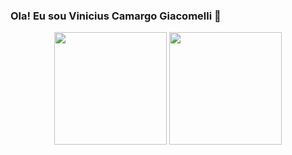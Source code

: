 
  ### Ola! Eu sou Vinicius Camargo Giacomelli 👋


<div align = "center"> 
  <a href://beacons.ai/Sdxvi>
  <img height="180em" src="https://github-readme-stats.vercel.app/api?username=Sdxvi&name=ViniciusCamargo&show_icons=true&theme=gruvbox">
  <img height="180em" src="https://github-readme-stats.vercel.app/api/top-langs/?username=Sdxvi&name=ViniciusCamargo&layout=compact&theme=gruvbox">
</div>
<!--
**Sdxvi/Sdxvi** is a ✨ _special_ ✨ repository because its `README.md` (this file) appears on your GitHub profile.

Here are some ideas to get you started:

- 🔭 I’m currently working on ...
- 🌱 I’m currently learning ...
- 👯 I’m looking to collaborate on ...
- 🤔 I’m looking for help with ...
- 💬 Ask me about ...
- 📫 How to reach me: ...
- 😄 Pronouns: ...
- ⚡ Fun fact: ...
-->

